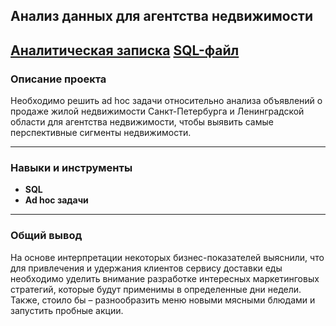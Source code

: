 ## Анализ данных для агентства недвижимости

[Аналитическая записка](https://disk.yandex.ru/d/tZmyUiZFxHUCRQ)
[SQL-файл](https://disk.yandex.ru/d/tZmyUiZFxHUCRQ)
---

### Описание проекта

Необходимо решить ad hoc задачи относительно анализа объявлений о продаже жилой недвижимости Санкт-Петербурга и Ленинградской области для агентства недвижимости, чтобы выявить самые перспективные сигменты недвижимости.

---

### Навыки и инструменты

* **SQL**
* **Ad hoc задачи**
  
---

### Общий вывод

На основе интерпретации некоторых бизнес-показателей выяснили, что для привлечения и удержания клиентов сервису доставки еды необходимо уделить внимание разработке интересных маркетинговых стратегий, которые будут применимы в определенные дни недели. Также, стоило бы –	разнообразить меню новыми мясными блюдами и запустить пробные акции.
